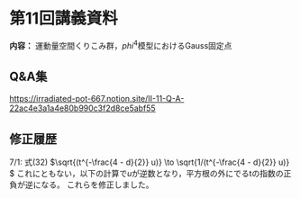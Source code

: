 # 第11回講義資料  
**内容：** 運動量空間くりこみ群，$phi^4$模型におけるGauss固定点
## Q&A集 
https://irradiated-pot-667.notion.site/II-11-Q-A-22ac4e3a1a4e80b990c3f2d8ce5abf55

## 修正履歴  
7/1: 式(32) $\sqrt{(t^{-\frac{4 - d}{2}} u)} \to \sqrt{1/(t^{-\frac{4 - d}{2}} u)} $
これにともない，以下の計算で$u$が逆数となり，平方根の外にでるtの指数の正負が逆になる。
これらを修正しました。
